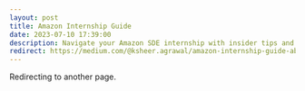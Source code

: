 ```yaml
---
layout: post
title: Amazon Internship Guide
date: 2023-07-10 17:39:00
description: Navigate your Amazon SDE internship with insider tips and advice.
redirect: https://medium.com/@ksheer.agrawal/amazon-internship-guide-ab7fd205382a
---
```


Redirecting to another page.
